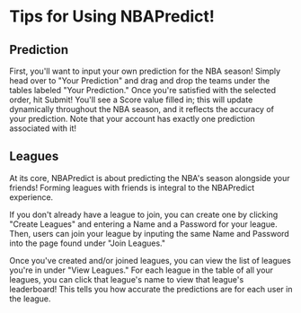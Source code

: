 # Tips for Using NBAPredict!

## Prediction

First, you'll want to input your own prediction for the NBA season! Simply head over to "Your Prediction"
and drag and drop the teams under the tables labeled "Your Prediction." Once you're satisfied with the
selected order, hit Submit! You'll see a Score value filled in; this will update dynamically throughout
the NBA season, and it reflects the accuracy of your prediction. Note that your account has exactly
one prediction associated with it!

## Leagues

At its core, NBAPredict is about predicting the NBA's season alongside your friends!
Forming leagues with friends is integral to the NBAPredict experience.

If you don't already have a league to join, you can create one by clicking "Create Leagues"
and entering a Name and a Password for your league. Then, users can join your league by
inputing the same Name and Password into the page found under "Join Leagues."

Once you've created and/or joined leagues, you can view the list of leagues you're in under
"View Leagues." For each league in the table of all your leagues, you can click that league's
name to view that league's leaderboard! This tells you how accurate the predictions are for
each user in the league.
